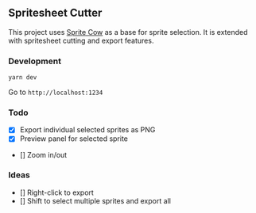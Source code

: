 ## Spritesheet Cutter

This project uses [Sprite Cow](https://github.com/jakearchibald/sprite-cow) as a base for sprite selection. It is extended with spritesheet cutting and export features.

### Development

```
yarn dev
```

Go to `http://localhost:1234`

### Todo
- [x] Export individual selected sprites as PNG
- [x] Preview panel for selected sprite
- [] Zoom in/out

### Ideas
- [] Right-click to export
- [] Shift to select multiple sprites and export all